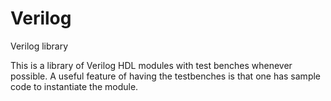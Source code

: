 # Verilog
Verilog library

This is a library of Verilog HDL modules with test benches whenever possible. A useful feature of having the testbenches is that one has sample code to instantiate the module.
